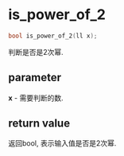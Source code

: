 # is\_power\_of\_2

```c++
bool is_power_of_2(ll x);
```

判断是否是2次幂.

## parameter

**x** - 需要判断的数.

## return value

返回bool, 表示输入值是否是2次幂.
